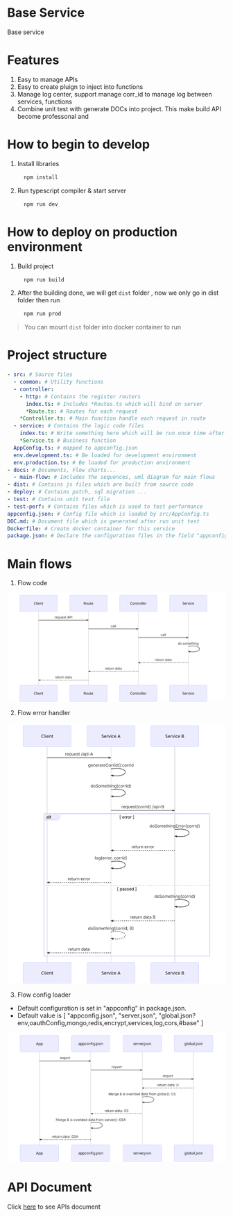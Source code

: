 # Base Service
Base service

# Features
1. Easy to manage APIs
2. Easy to create pluign to inject into functions
3. Manage log center, support manage corr_id to manage log between services, functions
4. Combine unit test with generate DOCs into project. This make build API become professonal and 

# How to begin to develop

1. Install libraries

    ```sh
      npm install
    ```

2. Run typescript compiler & start server

    ```sh
      npm run dev
    ```

# How to deploy on production environment

1. Build project

    ```sh
      npm run build
    ```

2. After the building done, we will get ```dist``` folder , now we only go in dist folder then run

    ```sh
      npm run prod
    ```

> You can mount ```dist``` folder into docker container to run

# Project structure
```yaml
- src: # Source files
  - common: # Utility functions
  - controller:
    - http: # Contains the register routers
      index.ts: # Includes *Routes.ts which will bind on server
      *Route.ts: # Routes for each request
    *Controller.ts: # Main function handle each request in route
  - service: # Contains the logic code files
    index.ts: # Write something here which will be run once time after each start server
    *Service.ts # Business function
  AppConfig.ts: # mapped to appconfig.json
  env.development.ts: # Be loaded for development environment
  env.production.ts: # Be loaded for production environment
- docs: # Documents, Flow charts...
  - main-flow: # Includes the sequences, uml diagram for main flows
- dist: # Contains js files which are built from source code
- deploy: # Contains patch, sql migration ...
- test: # Contains unit test file
- test-perf: # Contains files which is used to test performance
appconfig.json: # Config file which is loaded by src/AppConfig.ts
DOC.md: # Document file which is generated after run unit test
Dockerfile: # Create docker container for this service
package.json: # Declare the configuration files in the field "appconfig"
```

# Main flows

1. Flow code
    
  ![flow code](docs/main-flow/code.svg)

2. Flow error handler
    
  ![flow error handler](docs/main-flow/error.svg)

3. Flow config loader

  - Default configuration is set in "appconfig" in package.json.
  - Default value is [
    "appconfig.json",
    "server.json",
    "global.json?env,oauthConfig,mongo,redis,encrypt,services,log,cors,#base"
  ]

  ![flow config loader](docs/main-flow/configuration.svg)

# API Document
Click [here](./DOC.md) to see APIs document